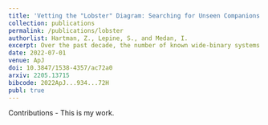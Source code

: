 ```yaml
---
title: 'Vetting the "Lobster" Diagram: Searching for Unseen Companions in Wide Binaries Using NASA Space Exoplanet Missions'
collection: publications
permalink: /publications/lobster
authorlist: Hartman, Z., Lepine, S., and Medan, I.
excerpt: Over the past decade, the number of known wide-binary systems has expanded exponentially, thanks to the release of data from the Gaia Mission. Some of these wide-binary systems are actually higher-order multiples, where one of the components is an unresolved binary itself. One way to search for these systems is by identifying the overluminous components in the systems. In this study, we examine 4947 K+K wide-binary pairs from the SUPERWIDE catalog, and quantify the relative colors and luminosities of the components to find evidence for additional unresolved companions. The method is best illustrated in a graph that we call the "Lobster" diagram. To confirm that the identified overluminous components are close binary systems, we cross-match our wide binaries with the TESS, K2, and Kepler archives, and search for signs of eclipses and fast stellar rotation modulation in the light curves. We find that 78.9% ± 20.7% of the wide binaries that contain an eclipsing system are identified as overluminous in the "Lobster" diagram, and that 73.5% ± 12.4% of the wide binaries that contain a component showing fast rotation (P < 5 days) also show an overluminous component. From these results, we calculate a revised lower limit on the higher-order multiplicity fraction for K+K wide binaries of 40.0% ± 1.6%. We also examine the higher-order multiplicity fraction as a function of projected physical separation and metallicity. The fraction is unusually constant as a function of projected physical separation, while we see no statistically significant evidence that the fraction varies with metallicity.
date: 2022-07-01
venue: ApJ
doi: 10.3847/1538-4357/ac72a0 
arxiv: 2205.13715
bibcode: 2022ApJ...934...72H
publ: true
---
```


Contributions - This is my work.
